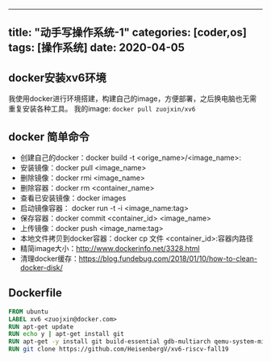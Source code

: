 
---
title: "动手写操作系统-1"
categories: [coder,os]
tags: [操作系统]
date: 2020-04-05
---

## docker安装xv6环境
我使用docker进行环境搭建，构建自己的image，方便部署，之后换电脑也无需重复安装各种工具。
我的image: `docker pull zuojxin/xv6`

## docker 简单命令
- 创建自己的docker：docker build -t <orige_name>/<image_name>:<tag>
- 安装镜像：docker pull <image_name>  
- 删除镜像：docker rmi <image_name>
- 删除容器：docker rm <container_name>
- 查看已安装镜像：docker images
- 启动镜像容器： docker run -t -i <image_name:tag> 
- 保存容器：docker commit <container_id> <image_name>
- 上传镜像：docker push <image_name:tag>  
- 本地文件拷贝到docker容器：docker cp 文件 <container_id>:容器内路径
- 精简image大小：http://www.dockerinfo.net/3328.html
- 清理docker缓存：https://blog.fundebug.com/2018/01/10/how-to-clean-docker-disk/

## Dockerfile
```dockerfile
FROM ubuntu
LABEL xv6 <zuojxin@docker.com>
RUN apt-get update
RUN echo y | apt-get install git
RUN apt-get -y install git build-essential gdb-multiarch qemu-system-misc gcc-riscv64-linux-gnu binutils-riscv64-linux-gnu
RUN git clone https://github.com/HeisenbergV/xv6-riscv-fall19
```
